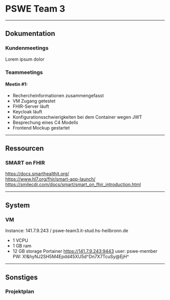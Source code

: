# PSWE Team 3
-------
## Dokumentation 

### Kundenmeetings

Lorem ipsum dolor

### Teammeetings
#### Meetin #1:
  - Rechercheinformationen zusammengefasst
  - VM Zugang getestet
  - FHIR-Server läuft
  - Keycloak läuft
  - Konfigurationsschwierigkeiten bei dem Container wegen JWT
  - Besprechung eines C4 Modells
  - Frontend Mockup gestartet

-------
## Ressourcen 

### SMART on FHIR

https://docs.smarthealthit.org/ <br>
https://www.hl7.org/fhir/smart-app-launch/ <br>
https://smilecdr.com/docs/smart/smart_on_fhir_introduction.html <br>

-------
## System

### VM

Instance: 141.7.9.243 / pswe-team3.it-stud.hs-heilbronn.de
* 1 VCPU
* 1 GB ram
* 12 GB storage
Portainer
https://141.7.9.243:9443
user: pswe-member PW: X!&hyNJ2SH5M4Epdd45XU5d^Dn7X7TcuSy@EjH^

-------
## Sonstiges 

### Projektplan

